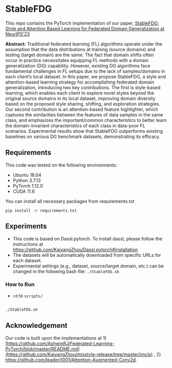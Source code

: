 # StableFDG

This repo contains the PyTorch implementation of our paper, [StableFDG: Style and Attention Based Learning for Federated Domain Generalization at NeurIPS'23]([https://proceedings.neurips.cc/paper/2021/hash/076a8133735eb5d7552dc195b125a454-Abstract.html](https://openreview.net/pdf?id=IjZa2fQ8tL))

**Abstract:** Traditional federated learning (FL) algorithms operate under the assumption that the data distributions at training (source domains) and testing (target domain) are the same. The fact that domain shifts often occur in practice necessitates equipping FL methods with a domain generalization (DG) capability. However, existing DG algorithms face fundamental challenges in FL setups due to the lack of samples/domains in each client’s local dataset. In this paper, we propose StableFDG, a style and attention-based learning strategy for accomplishing federated domain generalization, introducing two key contributions. The first is style-based learning, which enables each client to explore novel styles beyond the original source domains in its local dataset, improving domain diversity based on the proposed style sharing, shifting, and exploration strategies. Our second contribution is an attention-based feature highlighter, which captures the similarities between the features of data samples in the same class, and emphasizes the important/common characteristics to better learn the domain-invariant characteristics of each class in data-poor FL scenarios. Experimental results show that StableFDG outperforms existing baselines on various DG benchmark datasets, demonstrating its efficacy.


## Requirements

This code was tested on the following environments:

* Ubuntu 18.04
* Python 3.7.13
* PyTorch 1.12.0
* CUDA 11.6

You can install all necessary packages from requirements.txt

```
pip install -r requirements.txt
```

## Experiments

* This code is based on Dassl.pytorch. To install dassl, please follow the instructions at https://github.com/KaiyangZhou/Dassl.pytorch#installation
* The datasets will be automatically downloaded from specific URLs for each dataset. 
* Experimental settings (e.g., dataset, source/target domain, etc.) can be changed in the following bash file: ```./StableFDG.sh```

### How to Run

* ```cd``` to ```scripts/```

```bash

./StableFDG.sh

```


## Acknowledgement

Our code is built upon the implementations at 1) [https://github.com/AshwinRJ/Federated-Learning-PyTorch/blob/master/README.md](https://github.com/KaiyangZhou/mixstyle-release/tree/master/imcls) , 2) https://github.com/leaderj1001/Attention-Augmented-Conv2d.
